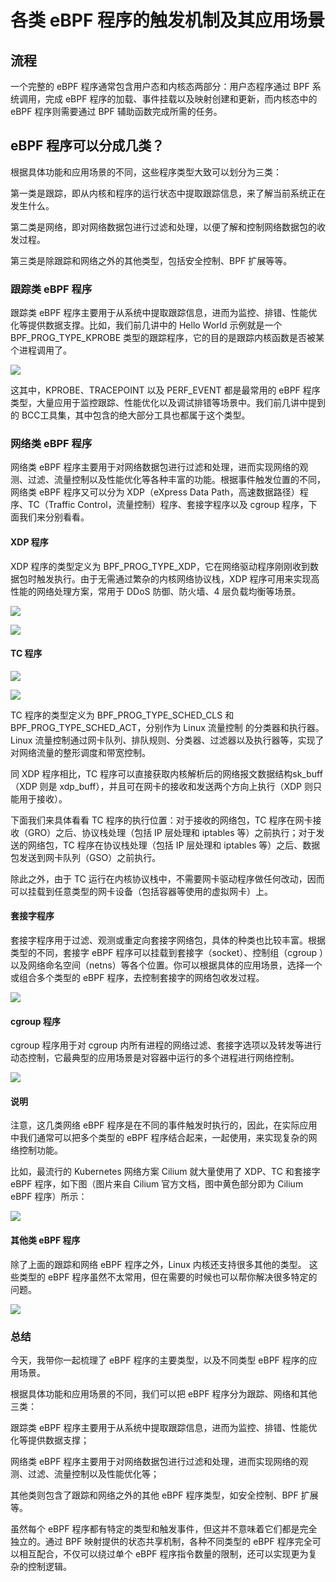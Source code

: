 # 各类 eBPF 程序的触发机制及其应用场景

## 流程

一个完整的 eBPF 程序通常包含用户态和内核态两部分：用户态程序通过 BPF 系统调用，完成 eBPF 程序的加载、事件挂载以及映射创建和更新，而内核态中的 eBPF 程序则需要通过 BPF 辅助函数完成所需的任务。

## eBPF 程序可以分成几类？

根据具体功能和应用场景的不同，这些程序类型大致可以划分为三类：

第一类是跟踪，即从内核和程序的运行状态中提取跟踪信息，来了解当前系统正在发生什么。

第二类是网络，即对网络数据包进行过滤和处理，以便了解和控制网络数据包的收发过程。

第三类是除跟踪和网络之外的其他类型，包括安全控制、BPF 扩展等等。

### 跟踪类 eBPF 程序

跟踪类 eBPF 程序主要用于从系统中提取跟踪信息，进而为监控、排错、性能优化等提供数据支撑。比如，我们前几讲中的 Hello World 示例就是一个 BPF_PROG_TYPE_KPROBE 类型的跟踪程序，它的目的是跟踪内核函数是否被某个进程调用了。

![](./image/07-01.webp)

这其中，KPROBE、TRACEPOINT 以及 PERF_EVENT 都是最常用的 eBPF 程序类型，大量应用于监控跟踪、性能优化以及调试排错等场景中。我们前几讲中提到的 BCC工具集，其中包含的绝大部分工具也都属于这个类型。

### 网络类 eBPF 程序

网络类 eBPF 程序主要用于对网络数据包进行过滤和处理，进而实现网络的观测、过滤、流量控制以及性能优化等各种丰富的功能。根据事件触发位置的不同，网络类 eBPF 程序又可以分为 XDP（eXpress Data Path，高速数据路径）程序、TC（Traffic Control，流量控制）程序、套接字程序以及 cgroup 程序，下面我们来分别看看。

#### XDP 程序

XDP 程序的类型定义为 BPF_PROG_TYPE_XDP，它在网络驱动程序刚刚收到数据包时触发执行。由于无需通过繁杂的内核网络协议栈，XDP 程序可用来实现高性能的网络处理方案，常用于 DDoS 防御、防火墙、4 层负载均衡等场景。

![](./image/07-02.webp)


![](./image/07-03.webp)

#### TC 程序

![](./image/07-04.webp)


![](./image/07-05.webp)


TC 程序的类型定义为 BPF_PROG_TYPE_SCHED_CLS 和 BPF_PROG_TYPE_SCHED_ACT，分别作为 Linux 流量控制 的分类器和执行器。Linux 流量控制通过网卡队列、排队规则、分类器、过滤器以及执行器等，实现了对网络流量的整形调度和带宽控制。

同 XDP 程序相比，TC 程序可以直接获取内核解析后的网络报文数据结构sk_buff（XDP 则是 xdp_buff），并且可在网卡的接收和发送两个方向上执行（XDP 则只能用于接收）。

下面我们来具体看看  TC 程序的执行位置：对于接收的网络包，TC 程序在网卡接收（GRO）之后、协议栈处理（包括 IP 层处理和 iptables 等）之前执行；对于发送的网络包，TC 程序在协议栈处理（包括 IP 层处理和 iptables 等）之后、数据包发送到网卡队列（GSO）之前执行。

除此之外，由于 TC 运行在内核协议栈中，不需要网卡驱动程序做任何改动，因而可以挂载到任意类型的网卡设备（包括容器等使用的虚拟网卡）上。

#### 套接字程序

套接字程序用于过滤、观测或重定向套接字网络包，具体的种类也比较丰富。根据类型的不同，套接字 eBPF 程序可以挂载到套接字（socket）、控制组（cgroup ）以及网络命名空间（netns）等各个位置。你可以根据具体的应用场景，选择一个或组合多个类型的 eBPF 程序，去控制套接字的网络包收发过程。


![](./image/07-06.webp)


#### cgroup 程序

cgroup 程序用于对 cgroup 内所有进程的网络过滤、套接字选项以及转发等进行动态控制，它最典型的应用场景是对容器中运行的多个进程进行网络控制。

![](./image/07-07.webp)


#### 说明

注意，这几类网络 eBPF 程序是在不同的事件触发时执行的，因此，在实际应用中我们通常可以把多个类型的 eBPF 程序结合起来，一起使用，来实现复杂的网络控制功能。

比如，最流行的 Kubernetes 网络方案 Cilium 就大量使用了 XDP、TC 和套接字 eBPF 程序，如下图（图片来自 Cilium 官方文档，图中黄色部分即为 Cilium eBPF 程序）所示：


![](./image/07-08.webp)


#### 其他类 eBPF 程序

除了上面的跟踪和网络 eBPF 程序之外，Linux 内核还支持很多其他的类型。
这些类型的 eBPF 程序虽然不太常用，但在需要的时候也可以帮你解决很多特定的问题。

![](./image/07-09.webp)

### 总结


今天，我带你一起梳理了 eBPF 程序的主要类型，以及不同类型 eBPF 程序的应用场景。

根据具体功能和应用场景的不同，我们可以把 eBPF 程序分为跟踪、网络和其他三类：

跟踪类 eBPF 程序主要用于从系统中提取跟踪信息，进而为监控、排错、性能优化等提供数据支撑；

网络类 eBPF 程序主要用于对网络数据包进行过滤和处理，进而实现网络的观测、过滤、流量控制以及性能优化等；

其他类则包含了跟踪和网络之外的其他  eBPF  程序类型，如安全控制、BPF 扩展等。

虽然每个 eBPF 程序都有特定的类型和触发事件，但这并不意味着它们都是完全独立的。通过 BPF 映射提供的状态共享机制，各种不同类型的 eBPF 程序完全可以相互配合，不仅可以绕过单个 eBPF 程序指令数量的限制，还可以实现更为复杂的控制逻辑。



